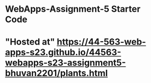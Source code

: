 # WebApps-Assignment-5 Starter Code
# "Hosted at" https://44-563-web-apps-s23.github.io/44563-webapps-s23-assignment5-bhuvan2201/plants.html